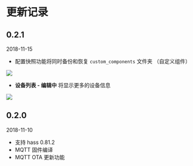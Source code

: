 # 更新记录




## 0.2.1

2018-11-15

 - 配置快照功能将同时备份和恢复 `custom_components` 文件夹 （自定义组件）

 ![](https://ws1.sinaimg.cn/large/007fN5Xely1fx8pw68818j30cg07y3yq.jpg)


 - **设备列表 - 编辑中** 将显示更多的设备信息

![](https://ws1.sinaimg.cn/large/007fN5Xely1fx8pxgi6rnj30ig0edaah.jpg)


## 0.2.0

2018-11-10

 - 支持 hass 0.81.2
 - MQTT 固件编译
 - MQTT OTA 更新功能

